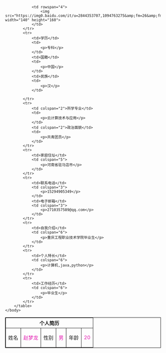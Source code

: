 <html>
    <head>
        <mate charset="utf-8"/>
        <title>个人简历</title>
        <style type="text/css">
            table,
            th,
            tr,
            td {
                border: 1px solid black;
            }
            p{color: rgb(226, 25, 176);}
        </style>
    </head>
    <body>
        <table >
            <tr>
                <th colspan="9">个人简历</th>
            </tr>
            <tr>
                <td>姓名</td>
                <td>
                    <p>赵梦龙</p>
                </td>
                <td>性别</td>
                <td>
                    <p>男</p>
                </td>
                <td>年龄</td>
                <td>
                    <p>20</p>
                </td>
                
                <td rowspan="4">
                    <img src="https://img0.baidu.com/it/u=2844353707,1094763275&amp;fm=26&amp;fmt=auto&amp;gp=0.jpg"  width="140" height="160">
                </td>
            </tr>
            <tr>
                <td>学历</td>
                <td>
                    <p>专科</p>
                </td>
                <td>国籍</td>
                <td>
                    <p>中国</p>
                </td>
                <td>民族</td>
                <td>
                    <p>汉</p>
                </td>
                
            </tr>
            <tr>
                <td colspan="2">所学专业</td>
                <td>
                    <p>云计算技术与应用</p>
                </td>
                <td colspan="2">政治面貌</td>
                <td>
                    <p>共青团员</p>
                </td>
            </tr>
            <tr>
                <td>家庭住址</td>
                <td colspan="5">
                    <p>河南省驻马店市</p>
                </td>
            </tr>
            <tr>
                <td>联系电话</td>
                <td colspan="3">
                    <p>15294905349</p>
                </td>
                <td>电子邮箱</td>
                <td colspan="3">
                    <p>2710357589@qq.com</p>
                </td>
            </tr>
            <tr>
                <td>自我介绍</td>
                <td colspan="6">
                    <p>重庆工程职业技术学院毕业生</p>
                </td>  
            </tr>
            <tr>
                <td>个人特长</td>
                <td colspan="6">
                    <p>计算机,java,python</p>
                </td>
            </tr>
            <tr>
                <td>工作经历</td>
                <td colspan="6">
                    <p>毕业生</p>
                </td>
            </tr>
        </table>
    </body>
</html>
